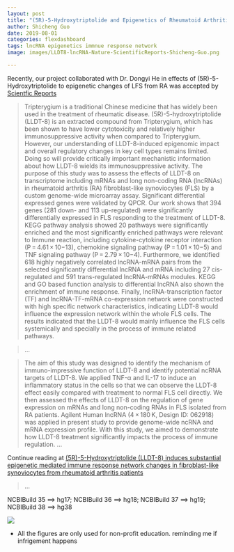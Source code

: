 ```yaml
---
layout: post
title: "(5R)-5-Hydroxytriptolide and Epigenetics of Rheumatoid Arthritis"
author: Shicheng Guo
date: 2019-08-01
categories: flexdashboard
tags: lncRNA epigenetics immnue response network
image: images/LLDT8-lncRNA-Nature-ScientificReports-Shicheng-Guo.png

---
```


Recently, our project collaborated with Dr. Dongyi He in effects of (5R)-5-Hydroxytriptolide to epigenetic changes of LFS from RA was accepted by [Scientfic Reports](https://www.nature.com/articles/s41598-019-47411-1)


> Tripterygium is a traditional Chinese medicine that has widely been used in the treatment of rheumatic disease. (5R)-5-hydroxytriptolide (LLDT-8) is an extracted compound from Tripterygium, which has been shown to have lower cytotoxicity and relatively higher immunosuppressive activity when compared to Tripterygium. However, our understanding of LLDT-8-induced epigenomic impact and overall regulatory changes in key cell types remains limited. Doing so will provide critically important mechanistic information about how LLDT-8 wields its immunosuppressive activity. The purpose of this study was to assess the effects of LLDT-8 on transcriptome including mRNAs and long non-coding RNA (lncRNAs) in rheumatoid arthritis (RA) fibroblast-like synoviocytes (FLS) by a custom genome-wide microarray assay. Significant differential expressed genes were validated by QPCR. Our work shows that 394 genes (281 down- and 113 up-regulated) were significantly differentially expressed in FLS responding to the treatment of LLDT-8. KEGG pathway analysis showed 20 pathways were significantly enriched and the most significantly enriched pathways were relevant to Immune reaction, including cytokine-cytokine receptor interaction (P = 4.61 × 10−13), chemokine signaling pathway (P = 1.01 × 10−5) and TNF signaling pathway (P = 2.79 × 10−4). Furthermore, we identified 618 highly negatively correlated lncRNA-mRNA pairs from the selected significantly differential lncRNA and mRNA including 27 cis-regulated and 591 trans-regulated lncRNA-mRNAs modules. KEGG and GO based function analysis to differential lncRNA also shown the enrichment of immune response. Finally, lncRNA-transcription factor (TF) and lncRNA-TF-mRNA co-expression network were constructed with high specific network characteristics, indicating LLDT-8 would influence the expression network within the whole FLS cells. The results indicated that the LLDT-8 would mainly influence the FLS cells systemically and specially in the process of immune related pathways.

> ...

> The aim of this study was designed to identify the mechanism of immuno-impressive function of LLDT-8 and identify potential ncRNA targets of LLDT-8. We applied TNF-α and IL-17 to induce an inflammatory status in the cells so that we can observe the LLDT-8 effect easily compared with treatment to normal FLS cell directly. We then assessed the effects of LLDT-8 on the regulation of gene expression on mRNAs and long non-coding RNAs in FLS isolated from RA patients. Agilent Human lncRNA (4 × 180 K, Design ID: 062918) was applied in present study to provide genome-wide ncRNA and mRNA expression profile. With this study, we aimed to demonstrate how LLDT-8 treatment significantly impacts the process of immune regulation.
> ...

Continue reading at [(5R)-5-Hydroxytriptolide (LLDT-8) induces substantial epigenetic mediated immune response network changes in fibroblast-like synoviocytes from rheumatoid arthritis patients](https://www.nature.com/articles/s41598-019-47411-1)

> ...

NCBIBuild 35 ==> hg17; NCBIBuild 36 ==> hg18; NCBIBuild 37 ==> hg19; NCBIBuild 38 ==> hg38

![](https://media.springernature.com/full/springer-static/image/art%3A10.1038%2Fs41598-019-47411-1/MediaObjects/41598_2019_47411_Fig1_HTML.png)

* All the figures are only used for non-profit education. reminding me if infrigement happens
